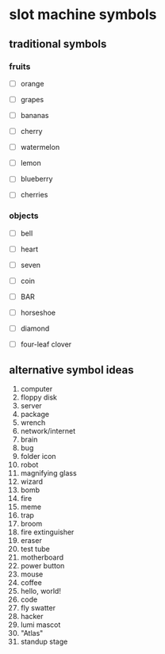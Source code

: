 # slot machine symbols

## traditional symbols

### fruits

- [ ] orange
- [ ] grapes
- [ ] bananas
- [ ] cherry

- [ ] watermelon
- [ ] lemon
- [ ] blueberry
- [ ] cherries

### objects

- [ ] bell
- [ ] heart
- [ ] seven
- [ ] coin

- [ ] BAR
- [ ] horseshoe
- [ ] diamond
- [ ] four-leaf clover

## alternative symbol ideas

1. computer
2. floppy disk
3. server
4. package
5. wrench
6. network/internet
7. brain
8. bug
9. folder icon
10. robot
11. magnifying glass
12. wizard
13. bomb
14. fire
15. meme
16. trap
17. broom
18. fire extinguisher
19. eraser
20. test tube
21. motherboard
22. power button
23. mouse
24. coffee
25. hello, world!
26. code
27. fly swatter
28. hacker
29. lumi mascot
30. "Atlas"
31. standup stage
